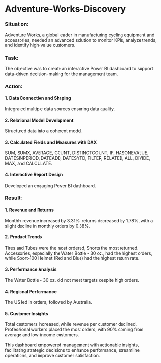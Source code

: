 # Adventure-Works-Discovery
### Situation:
Adventure Works, a global leader in manufacturing cycling equipment and accessories, needed an advanced solution to monitor KPIs, analyze trends, and identify high-value customers.

### Task:
The objective was to create an interactive Power BI dashboard to support data-driven decision-making for the management team.

### Action:
#### 1. Data Connection and Shaping
Integrated multiple data sources ensuring data quality.
#### 2. Relational Model Development
Structured data into a coherent model.
#### 3. Calculated Fields and Measures with DAX
SUM, SUMX, AVERAGE, COUNT, DISTINCTCOUNT, IF, HASONEVALUE, DATESINPERIOD, DATEADD, DATESYTD, FILTER, RELATED, ALL, DIVIDE, MAX, and CALCULATE.
#### 4. Interactive Report Design
Developed an engaging Power BI dashboard.

### Result:
#### 1. Revenue and Returns
Monthly revenue increased by 3.31%, returns decreased by 1.78%, with a slight decline in monthly orders by 0.88%.
#### 2. Product Trends
Tires and Tubes were the most ordered, Shorts the most returned. Accessories, especially the Water Bottle - 30 oz., had the highest orders, while Sport-100 Helmet (Red and Blue) had the highest return rate.
#### 3. Performance Analysis
The Water Bottle - 30 oz. did not meet targets despite high orders.
#### 4. Regional Performance
The US led in orders, followed by Australia.
#### 5. Customer Insights
Total customers increased, while revenue per customer declined. Professional workers placed the most orders, with 90% coming from average and low-income customers.<br>
<br>
This dashboard empowered management with actionable insights, facilitating strategic decisions to enhance performance, streamline operations, and improve customer satisfaction.
